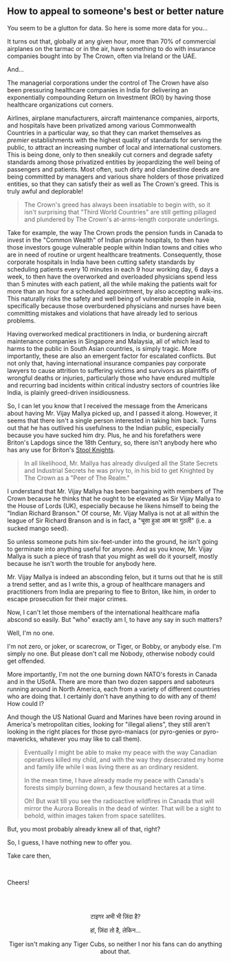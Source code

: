 ## How to appeal to someone's best or better nature

You seem to be a glutton for data. So here is some more data for you...

It turns out that, globally at any given hour, more than 70% of commercial airplanes on the tarmac or in the air, have something to do with insurance companies bought into by The Crown, often via Ireland or the UAE. 

And...

The managerial corporations under the control of The Crown have also been pressuring healthcare companies in India for delivering an exponentially compounding Return on Investment (ROI) by having those healthcare organizations cut corners. 

Airlines, airplane manufacturers, aircraft maintenance companies, airports, and hospitals have been privatized among various Commonwealth Countries in a particular way, so that they can market themselves as *premier* establishments with the highest quality of standards for serving the public, to attract an increasing number of local and international customers. This is being done, only to then sneakily cut corners and degrade safety standards among those privatized entities by jeopardizing the well being of passengers and patients. Most often, such dirty and clandestine deeds are being committed by managers and various share holders of those privatized entities, so that they can satisfy their as well as The Crown's greed. This is truly awful and deplorable! 

>The Crown's greed has always been insatiable to begin with, so it isn't surprising that "Third World Countries" are still getting pillaged and plundered by The Crown's at-arms-length corporate underlings.  

Take for example, the way The Crown prods the pension funds in Canada to invest in the "Common Wealth" of Indian private hospitals, to then have those investors gouge vulnerable people within Indian towns and cities who are in need of routine or urgent healthcare treatments. Consequently, those corporate hospitals in India have been cutting safety standards by scheduling patients every 10 minutes in each 9 hour working day, 6 days a week, to then have the overworked and overloaded physicians spend less than 5 minutes with each patient, all the while making the patients wait for more than an hour for a scheduled appointment, by also accepting walk-ins. This naturally risks the safety and well being of vulnerable people in Asia, specifically because those overburdened physicians and nurses have been committing mistakes and violations that have already led to serious problems. 

Having overworked medical practitioners in India, or burdening aircraft maintenance companies in Singapore and Malaysia, all of which lead to harms to the public in South Asian countries, is simply tragic. More importantly, these are also an emergent factor for escalated conflicts. But not only that, having international insurance companies pay corporate lawyers to cause attrition to suffering victims and survivors as plaintiffs of wrongful deaths or injuries, particularly those who have endured multiple and recurring bad incidents within critical industry sectors of countries like India, is plainly greed-driven insidiousness. 

So, I can let you know that I received the message from the Americans about having Mr. Vijay Mallya picked up, and I passed it along. However, it seems that there isn't a single person interested in taking him back. Turns out that he has outlived his usefulness to the Indian public, especially because you have sucked him dry. Plus, he and his forefathers were Briton's Lapdogs since the 18th Century, so, there isn't anybody here who has any use for Briton's [Stool Knights](https://en.wikipedia.org/wiki/Groom_of_the_Stool). 

>In all likelihood, Mr. Mallya has already divulged all the State Secrets and Industrial Secrets he was privy to, in his bid to get Knighted by The Crown as a "Peer of The Realm." 

I understand that Mr. Vijay Mallya has been bargaining with members of The Crown because he thinks that he ought to be elevated as Sir Vijay Mallya to the House of Lords (UK), especially because he likens himself to being the "Indian Richard Branson." Of course, Mr. Vijay Mallya is not at all within the league of Sir Richard Branson and is in fact, a "चूसा हुआ आम का गुठली" (i.e. a sucked mango seed). 

So unless someone puts him six-feet-under into the ground, he isn't going to germinate into anything useful for anyone. And as you know, Mr. Vijay Mallya is such a piece of trash that you might as well do it yourself, mostly because he isn't worth the trouble for anybody here. 

Mr. Vijay Mallya is indeed an absconding felon, but it turns out that he is still a trend setter, and as I write this, a group of healthcare managers and practitioners from India are preparing to flee to Briton, like him, in order to escape prosecution for their major crimes. 

Now, I can't let those members of the international healthcare mafia abscond so easily. But "who" exactly am I, to have any say in such matters?

Well, I'm no one. 

I'm not zero, or joker, or scarecrow, or Tiger, or Bobby, or anybody else. I'm simply no one. But please don't call me Nobody, otherwise nobody could get offended. 

More importantly, I'm not the one burning down NATO's forests in Canada and in the USofA. There are more than two dozen sappers and saboteurs running around in North America, each from a variety of different countries who are doing that. I certainly don't have anything to do with any of them! How could I? 

And though the US National Guard and Marines have been roving around in America's metropolitan cities, looking for "illegal aliens", they still aren't looking in the right places for those pyro-maniacs (or pyro-genies or pyro-mavericks, whatever you may like to call them).

>Eventually I might be able to make my peace with the way Canadian operatives killed my child, and with the way they desecrated my home and family life while I was living there as an ordinary resident. 
>
>In the mean time, I have already made my peace with Canada's forests simply burning down, a few thousand hectares at a time. 
>
>Oh! But wait till you see the radioactive wildfires in Canada that will mirror the Aurora Borealis in the dead of winter. That will be a sight to behold, within images taken from space satellites.  

But, you most probably already knew all of that, right?

So, I guess, I have nothing new to offer you. 

Take care then,

<br>

Cheers!  

<br>
<br>
 
<div align="center">

<p>टाइगर अभी भी ज़िंदा है?</p> 
<p>हां, ज़िंदा तो है, लेकिन...</p> 
<p>Tiger isn't making any Tiger Cubs, so neither I nor his fans can do anything about that.</p>

</div>  